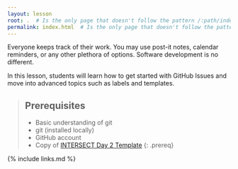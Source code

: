 ```yaml
---
layout: lesson
root: .  # Is the only page that doesn't follow the pattern /:path/index.html
permalink: index.html  # Is the only page that doesn't follow the pattern /:path/index.html
---
```


Everyone keeps track of their work. You may use post-it notes, calendar
reminders, or any other plethora of options. Software development is no
different.

In this lesson, students will learn how to get started with GitHub Issues
and move into advanced topics such as labels and templates.

> ## Prerequisites
>
> * Basic understanding of git
> * git (installed locally)
> * GitHub account
> * Copy of [INTERSECT Day 2 Template](https://github.com/INTERSECT-training/intersect-training-day2)
{: .prereq}

{% include links.md %}

